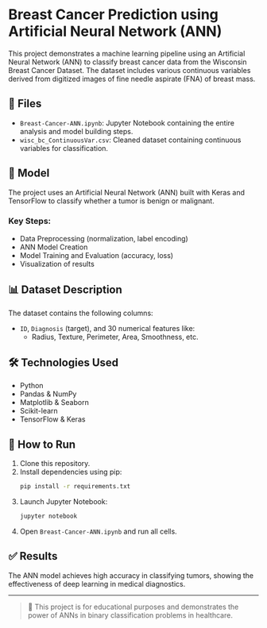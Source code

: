 
# Breast Cancer Prediction using Artificial Neural Network (ANN)

This project demonstrates a machine learning pipeline using an Artificial Neural Network (ANN) to classify breast cancer data from the Wisconsin Breast Cancer Dataset. The dataset includes various continuous variables derived from digitized images of fine needle aspirate (FNA) of breast mass.

## 📁 Files

- `Breast-Cancer-ANN.ipynb`: Jupyter Notebook containing the entire analysis and model building steps.
- `wisc_bc_ContinuousVar.csv`: Cleaned dataset containing continuous variables for classification.

## 🧠 Model

The project uses an Artificial Neural Network (ANN) built with Keras and TensorFlow to classify whether a tumor is benign or malignant.

### Key Steps:
- Data Preprocessing (normalization, label encoding)
- ANN Model Creation
- Model Training and Evaluation (accuracy, loss)
- Visualization of results

## 📊 Dataset Description

The dataset contains the following columns:

- `ID`, `Diagnosis` (target), and 30 numerical features like:
  - Radius, Texture, Perimeter, Area, Smoothness, etc.

## 🛠️ Technologies Used

- Python
- Pandas & NumPy
- Matplotlib & Seaborn
- Scikit-learn
- TensorFlow & Keras

## 🚀 How to Run

1. Clone this repository.
2. Install dependencies using pip:
   ```bash
   pip install -r requirements.txt
   ```
3. Launch Jupyter Notebook:
   ```bash
   jupyter notebook
   ```
4. Open `Breast-Cancer-ANN.ipynb` and run all cells.

## ✅ Results

The ANN model achieves high accuracy in classifying tumors, showing the effectiveness of deep learning in medical diagnostics.

---

> 📌 This project is for educational purposes and demonstrates the power of ANNs in binary classification problems in healthcare.
